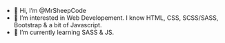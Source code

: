 - 👋 Hi, I’m @MrSheepCode
- 👀 I’m interested in Web Developement. I know HTML, CSS, SCSS/SASS, Bootstrap & a bit of Javascript.
- 🌱 I’m currently learning SASS & JS.


<!---
MrSheepCode/MrSheepCode is a ✨ special ✨ repository because its `README.md` (this file) appears on your GitHub profile.
You can click the Preview link to take a look at your changes.
--->
